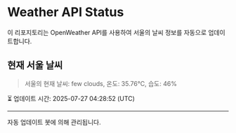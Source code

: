 
# Weather API Status

이 리포지토리는 OpenWeather API를 사용하여 서울의 날씨 정보를 자동으로 업데이트합니다.

## 현재 서울 날씨
> 서울의 현재 날씨: few clouds, 온도: 35.76°C, 습도: 46%

⏳ 업데이트 시간: 2025-07-27 04:28:52 (UTC)

---
자동 업데이트 봇에 의해 관리됩니다.
